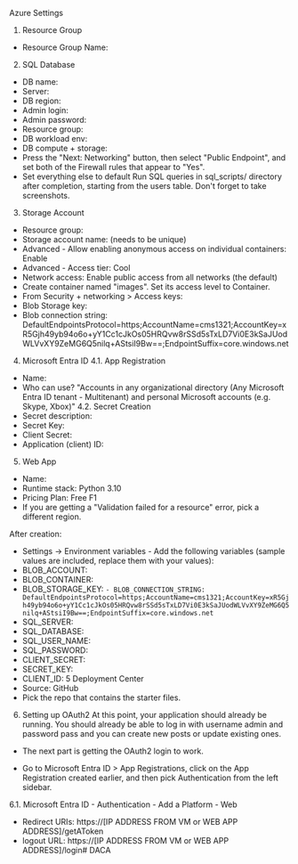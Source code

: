 Azure Settings

1. Resource Group
- Resource Group Name: 

2. SQL Database
- DB name: 
- Server: 
- DB region: 
- Admin login: 
- Admin password: 
- Resource group: 
- DB workload env: 
- DB compute + storage: 
- Press the "Next: Networking" button, then select "Public Endpoint", and set both of the Firewall rules that appear to "Yes".
- Set everything else to default
Run SQL queries in sql_scripts/ directory after completion, starting from the users table. Don't forget to take screenshots.

3. Storage Account
- Resource group: 
- Storage account name:  (needs to be unique)
- Advanced - Allow enabling anonymous access on individual containers: Enable
- Advanced - Access tier: Cool
- Network access: Enable public access from all networks (the default)
- Create container named "images". Set its access level to Container.
- From Security + networking > Access keys:
- Blob Storage key: 
- Blob connection string: DefaultEndpointsProtocol=https;AccountName=cms1321;AccountKey=xR5Gjh49yb94o6o+yY1Cc1cJkOs05HRQvw8rSSd5sTxLD7Vi0E3kSaJUodWLVvXY9ZeMG6Q5nilq+AStsiI9Bw==;EndpointSuffix=core.windows.net
4. Microsoft Entra ID
4.1. App Registration
- Name: 
- Who can use? "Accounts in any organizational directory (Any Microsoft Entra ID tenant - Multitenant) and personal Microsoft accounts (e.g. Skype, Xbox)"
4.2. Secret Creation
- Secret description: 
- Secret Key: 
- Client Secret: 
- Application (client) ID: 

5. Web App
- Name: 
- Runtime stack: Python 3.10
- Pricing Plan: Free F1
- If you are getting a "Validation failed for a resource" error, pick a different region.

After creation:
- Settings -> Environment variables - Add the following variables (sample values are included, replace them with your values):
- BLOB_ACCOUNT: 
- BLOB_CONTAINER: 
- BLOB_STORAGE_KEY: 
`- BLOB_CONNECTION_STRING: DefaultEndpointsProtocol=https;AccountName=cms1321;AccountKey=xR5Gjh49yb94o6o+yY1Cc1cJkOs05HRQvw8rSSd5sTxLD7Vi0E3kSaJUodWLVvXY9ZeMG6Q5nilq+AStsiI9Bw==;EndpointSuffix=core.windows.net`
- SQL_SERVER: 
- SQL_DATABASE: 
- SQL_USER_NAME: 
- SQL_PASSWORD: 
- CLIENT_SECRET: 
- SECRET_KEY: 
- CLIENT_ID: 5
Deployment Center
- Source: GitHub
- Pick the repo that contains the starter files.

6. Setting up OAuth2
At this point, your application should already be running. You should already be able to log in with username admin and password pass and you can create new posts or update existing ones.

- The next part is getting the OAuth2 login to work.

- Go to Microsoft Entra ID > App Registrations, click on the App Registration created earlier, and then pick Authentication from the left sidebar.

6.1. Microsoft Entra ID - Authentication - Add a Platform - Web
- Redirect URIs: https://[IP ADDRESS FROM VM or WEB APP ADDRESS]/getAToken
- logout URL: https://[IP ADDRESS FROM VM or WEB APP ADDRESS]/login# DACA
